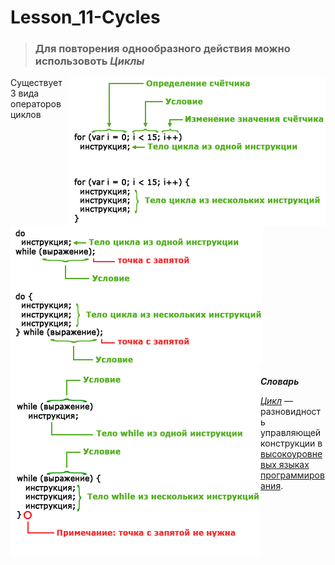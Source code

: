 # Lesson_11-Cycles

> ### Для повторения однообразного действия можно использовоть _Циклы_

<p>  
  <img src = 'img/for.png' align = 'right'>
  Существует 3 вида операторов циклов
  <img src = 'img/do-while.png'>
  <img src = 'img/while.png' align = 'left'>
</p>

_**Словарь**_

[_Цикл_](https://ru.wikipedia.org/wiki/%D0%A6%D0%B8%D0%BA%D0%BB_(%D0%BF%D1%80%D0%BE%D0%B3%D1%80%D0%B0%D0%BC%D0%BC%D0%B8%D1%80%D0%BE%D0%B2%D0%B0%D0%BD%D0%B8%D0%B5))
— разновидность управляющей конструкции в [высокоуровневых языках программирования](https://ru.wikipedia.org/wiki/%D0%92%D1%8B%D1%81%D0%BE%D0%BA%D0%BE%D1%83%D1%80%D0%BE%D0%B2%D0%BD%D0%B5%D0%B2%D1%8B%D0%B9_%D1%8F%D0%B7%D1%8B%D0%BA_%D0%BF%D1%80%D0%BE%D0%B3%D1%80%D0%B0%D0%BC%D0%BC%D0%B8%D1%80%D0%BE%D0%B2%D0%B0%D0%BD%D0%B8%D1%8F).
